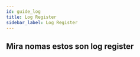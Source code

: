 ```yaml
---
id: guide_log
title: Log Register
sidebar_label: Log Register
---
```


## Mira nomas estos son log register

